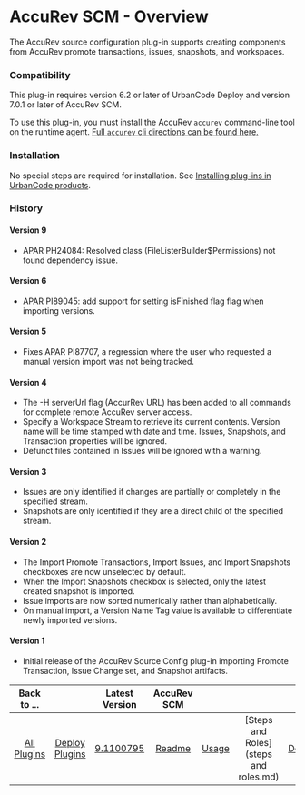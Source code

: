 
AccuRev SCM - Overview
======================

The AccuRev source configuration plug-in supports creating components from AccuRev promote transactions, issues, snapshots, and workspaces.

### Compatibility

This plug-in requires version 6.2 or later of UrbanCode Deploy and version 7.0.1 or later of AccuRev SCM.

To use this plug-in, you must install the AccuRev `accurev` command-line tool on the runtime agent. [Full `accurev` cli directions can be found here.](https://supportline.microfocus.com/Documentation/books/AccuRev/AccuRev/7.0.1/accurev-701-cliusersguide-en.pdf)

### Installation

No special steps are required for installation. See [Installing plug-ins in UrbanCode products](https://community.ibm.com/community/user/wasdevops/blogs/laurel-dickson-bull1/2022/06/13/install-plugins "Installing plug-ins in UrbanCode products").

### History

#### Version 9

* APAR PH24084: Resolved class (FileListerBuilder$Permissions) not found dependency issue.

#### Version 6

* APAR PI89045: add support for setting isFinished flag flag when importing versions.

#### Version 5

* Fixes APAR PI87707, a regression where the user who requested a manual version import was not being tracked.

#### Version 4

* The -H serverUrl flag (AccurRev URL) has been added to all commands for complete remote AccuRev server access.
* Specify a Workspace Stream to retrieve its current contents. Version name will be time stamped with date and time. Issues, Snapshots, and Transaction properties will be ignored.
* Defunct files contained in Issues will be ignored with a warning.

#### Version 3

* Issues are only identified if changes are partially or completely in the specified stream.
* Snapshots are only identified if they are a direct child of the specified stream.

#### Version 2

* The Import Promote Transactions, Import Issues, and Import Snapshots checkboxes are now unselected by default.
* When the Import Snapshots checkbox is selected, only the latest created snapshot is imported.
* Issue imports are now sorted numerically rather than alphabetically.
* On manual import, a Version Name Tag value is available to differentiate newly imported versions.

#### Version 1

* Initial release of the AccuRev Source Config plug-in importing Promote Transaction, Issue Change set, and Snapshot artifacts.


|Back to ...||Latest Version|AccuRev SCM ||||
| :---: | :---: | :---: | :---: | :---: | :---: | :---: |
|[All Plugins](../../index.md)|[Deploy Plugins](../README.md)|[9.1100795](https://raw.githubusercontent.com/UrbanCode/IBM-UCD-PLUGINS/main/files/AccuRevSourceConfig/AccuRevSourceConfig-9.1100795.zip)|[Readme](README.md)|[Usage](usage.md)|[Steps and Roles](steps and roles.md)|[Downloads](downloads.md)|
